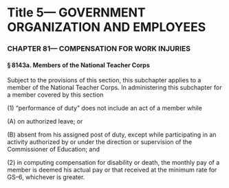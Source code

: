 
# Title 5— GOVERNMENT ORGANIZATION AND EMPLOYEES
### CHAPTER 81— COMPENSATION FOR WORK INJURIES
#### § 8143a. Members of the National Teacher Corps

Subject to the provisions of this section, this subchapter applies to a member of the National Teacher Corps. In administering this subchapter for a member covered by this section

(1) “performance of duty” does not include an act of a member while

(A) on authorized leave; or

(B) absent from his assigned post of duty, except while participating in an activity authorized by or under the direction or supervision of the Commissioner of Education; and

(2) in computing compensation for disability or death, the monthly pay of a member is deemed his actual pay or that received at the minimum rate for GS–6, whichever is greater.
